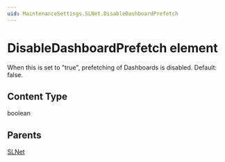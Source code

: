 ```yaml
---
uid: MaintenanceSettings.SLNet.DisableDashboardPrefetch
---
```


# DisableDashboardPrefetch element

When this is set to "true", prefetching of Dashboards is disabled. Default: false.

## Content Type

boolean

## Parents

[SLNet](xref:MaintenanceSettings.SLNet)
